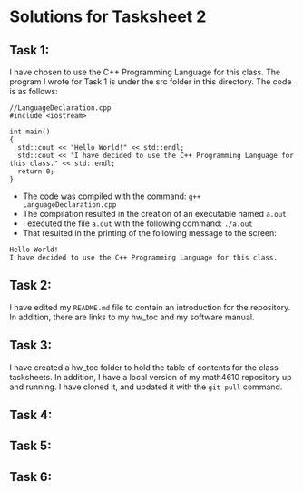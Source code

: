 # Solutions for Tasksheet 2

## Task 1:
I have chosen to use the C++ Programming Language for this class. The program I wrote for Task 1 is under the src folder in this directory.
The code is as follows:
```
//LanguageDeclaration.cpp
#include <iostream>
  
int main()
{
  std::cout << "Hello World!" << std::endl;
  std::cout << "I have decided to use the C++ Programming Language for this class." << std::endl;
  return 0;
}
```
* The code was compiled with the command: `g++ LanguageDeclaration.cpp`  
* The compilation resulted in the creation of an executable named `a.out`  
* I executed the file `a.out` with the following command: `./a.out`  
* That resulted in the printing of the following message to the screen:
```
Hello World!
I have decided to use the C++ Programming Language for this class.
```

## Task 2:
I have edited my `README.md` file to contain an introduction for the repository. In addition, there are links to my hw_toc and my software manual.

## Task 3:
I have created a hw_toc folder to hold the table of contents for the class tasksheets. In addition, I have a local version of my math4610 repository 
up and running. I have cloned it, and updated it with the `git pull` command.

## Task 4:

## Task 5:

## Task 6:
